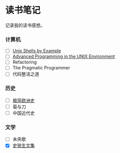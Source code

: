 # 读书笔记

记录我的读书感想。

### 计算机

- [ ] [Unix Shells by Example](computer/shell/use)
- [ ] [Advanced Programming in the UNIX Environment](computer/os/apue)
- [ ] Refactoring
- [ ] The Pragmatic Programmer
- [ ] 代码整洁之道

### 历史

- [ ] [极简欧洲史](history/shortest_europe)
- [ ] 菊与刀
- [ ] 中国近代史

### 文学

- [ ] 未央歌
- [x] [史铁生文集](literature/shitiesheng)
